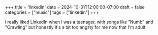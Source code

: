 +++
title = 'linkedin'
date = 2024-10-31T12:00:00-07:00
draft = false
categories = ["music"]
tags = ["linkedin"]
+++

i really liked LinkedIn when I was a teenager, with songs like "Numb" and "Crawling" but honestly it's a bit too angsty for me now that I'm adult